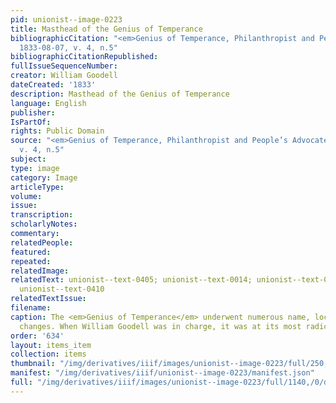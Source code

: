 ```yaml
---
pid: unionist--image-0223
title: Masthead of the Genius of Temperance
bibliographicCitation: "<em>Genius of Temperance, Philanthropist and People’s Advocate</em>
  1833-08-07, v. 4, n.5"
bibliographicCitationRepublished: 
fullIssueSequenceNumber: 
creator: William Goodell
dateCreated: '1833'
description: Masthead of the Genius of Temperance
language: English
publisher: 
IsPartOf: 
rights: Public Domain
source: "<em>Genius of Temperance, Philanthropist and People’s Advocate</em> 1833-08-07,
  v. 4, n.5"
subject: 
type: image
category: Image
articleType: 
volume: 
issue: 
transcription: 
scholarlyNotes: 
commentary: 
relatedPeople: 
featured: 
repeated: 
relatedImage: 
relatedText: unionist--text-0405; unionist--text-0014; unionist--text-0406; unionist--text-0407;
  unionist--text-0410
relatedTextIssue: 
filename: 
caption: The <em>Genius of Temperance</em> underwent numerous name, location and editorial
  changes. When William Goodell was in charge, it was at its most radical.
order: '634'
layout: items_item
collection: items
thumbnail: "/img/derivatives/iiif/images/unionist--image-0223/full/250,/0/default.jpg"
manifest: "/img/derivatives/iiif/unionist--image-0223/manifest.json"
full: "/img/derivatives/iiif/images/unionist--image-0223/full/1140,/0/default.jpg"
---
```

